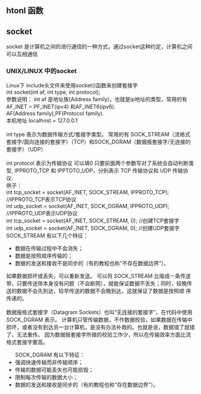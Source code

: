 ## htonl 函数
## socket
<p>socket 是计算机之间的进行通信的一种方式，通过socket这种约定，计算机之间可以互相通信<br></p>
<h3> UNIX/LINUX 中的socket</h3>
<p>Linux下 include<sys/socket>头文件来使用socket()函数来创建套接字
  <br>int socket(int af, int type, int protocol);
  <br>参数说明： int af 是地址族(Address family)，也就是ip地址的类型，常用的有AF_INET = PF_INET(ipv4) 和AF_INET6(ipv6). 
  <br>AF(Address family),PF(Protocol family).
  <br>本机地址 localhost = 127.0.0.1 
  <br>
  <br>int type 表示为数据传输方式/套接字类型。 常用的有 SOCK_STREAM（流格式套接字/面向连接的套接字）（TCP）和SOCK_DGRAM（数据报套接字/无连接的套接字）（UDP）
  <br>
  <br>int protocol 表示为传输协议 可以填0 只要前面两个参数写对了系统会自动判断类型, IPPROTO_TCP 和 IPPTOTO_UDP，分别表示 TCP 传输协议和 UDP 传输协议.
  <br>例子：
  <br>int tcp_socket = socket(AF_INET, SOCK_STREAM, IPPROTO_TCP);  //IPPROTO_TCP表示TCP协议
  <br>int udp_socket = socket(AF_INET, SOCK_DGRAM, IPPROTO_UDP);  //IPPROTO_UDP表示UDP协议
  <br>int tcp_socket = socket(AF_INET, SOCK_STREAM, 0);  //创建TCP套接字
  <br>int udp_socket = socket(AF_INET, SOCK_DGRAM, 0);  //创建UDP套接字
  <br>SOCK_STREAM 有以下几个特征：
    <ul>
      <li>数据在传输过程中不会消失；</li>
      <li>数据是按照顺序传输的；</li>
      <li>数据的发送和接收不是同步的（有的教程也称“不存在数据边界”）。</li>
  </ul>
    如果数据损坏或丢失，可以重新发送。
    可以将 SOCK_STREAM 比喻成一条传送带，只要传送带本身没有问题（不会断网），就能保证数据不丢失；同时，较晚传送的数据不会先到达，较早传送的数据不会晚到达，这就保证了数据是按照顺 
    序传递的。
  <br>
  <br>数据报格式套接字（Datagram Sockets）也叫“无连接的套接字”，在代码中使用 SOCK_DGRAM 表示。
      计算机只管传输数据，不作数据校验，如果数据在传输中损坏，或者没有到达另一台计算机，是没有办法补救的。也就是说，数据错了就错了，无法重传。
      因为数据报套接字所做的校验工作少，所以在传输效率方面比流格式套接字要高。
  <br>
    <ul>SOCK_DGRAM 有以下特征：
        <li>强调快速传输而非传输顺序；</li>
        <li>传输的数据可能丢失也可能损毁；</li>
        <li>限制每次传输的数据大小；</li>
        <li>数据的发送和接收是同步的（有的教程也称“存在数据边界”）。</li>
    </ul>
</p>
